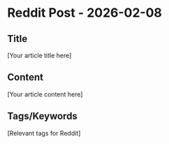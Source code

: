 # Reddit Post - 2026-02-08

## Title
[Your article title here]

## Content
[Your article content here]

## Tags/Keywords
[Relevant tags for Reddit]
